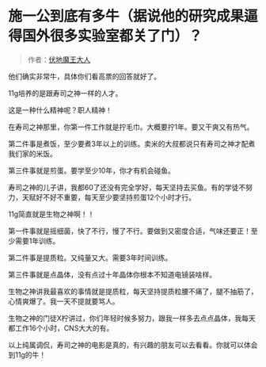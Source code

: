 # 施一公到底有多牛（据说他的研究成果逼得国外很多实验室都关了门）？

> 作者：[伏地魔王大人](https://www.zhihu.com/question/36553777/answer/250683981)

他们确实非常牛，具体你们看高票的回答就好了。  

11g培养的是跟寿司之神一样的人才。  

这是一种什么精神呢？职人精神！  

在寿司之神那里，你第一件工作就是拧毛巾。大概要拧1年。要又干爽又有热气。  

第二件事是煮饭，至少要煮3年以上的训练。卖米的大叔都说只有寿司之神才配煮我们家的米饭。  

第三件事就是煎蛋。要学至少10年，你才有机会碰鱼。  

寿司之神的儿子讲，我都60了还没有完全学好，每天坚持去买鱼。有的学徒不努力，天赋好不好不重要，每天至少要坚持煎蛋12个小时才行。  

11g简直就是生物之神啊！！  

第一件事就是摇细菌，快了不行，慢了不行。要做到又密度合适，气味还要正！至少需要1年训练。  

第二件事是提质粒。又纯量又大。需要3年时间训练。  

第三件事就是点晶体，没有点过十年晶体你根本不知道电镜装啥样。  

生物之神讲我最喜欢的事情就是提质粒，每天坚持提质粒腰不痛了，腿不抽筋了，心情爽爆了。我一天不提就要骂人。  

生物之神的门徒X柠讲过，你们年轻时候多努力，跟我一样多去点点晶体，我每天都工作16个小时，CNS大大的有。  

以上纯属调侃，寿司之神的电影是真的，有兴趣的朋友可以去看看。你就可以体会到11g的牛！



